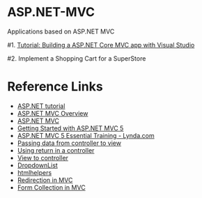 # ASP.NET-MVC
Applications based on ASP.NET MVC

#1.  [Tutorial: Building a ASP.NET Core MVC app with Visual Studio](https://docs.asp.net/en/latest/tutorials/first-mvc-app/adding-controller.html)

#2. Implement a Shopping Cart for a SuperStore



# Reference Links
* [ASP.NET tutorial](http://www.tutorialsteacher.com/mvc/asp.net-mvc-tutorials)
* [ASP.NET MVC Overview](http://msdn.microsoft.com/en-us/library/dd381412%28v=vs.100%29.aspx)
* [ASP.NET MVC](http://web.csulb.edu/~pnguyen/cecs475/pdf/aspnetmvc.pdf)
* [Getting Started with ASP.NET MVC 5](http://www.asp.net/mvc/overview/getting-started/introduction/getting-started)
* [ASP.NET MVC 5 Essential Training - Lynda.com](https://csulb.okta.com/login/login.htm?fromURI=%2Fapp%2FUserHome)
* [Passing data from controller to view](http://web.csulb.edu/~pnguyen/cecs475/pdf/mvcdata.pdf)
* [Using return in a controller](http://web.csulb.edu/~pnguyen/cecs475/pdf/mvcdirect.pdf)
* [View to controller](http://web.csulb.edu/~pnguyen/cecs475/pdf/Viewtocontroller.pdf)
* [DropdownList](http://web.csulb.edu/~pnguyen/cecs475/pdf/mvc/DropdownList.docx)
* [htmlhelpers](http://web.csulb.edu/~pnguyen/cecs475/pdf/mvc/htmlhelpers.docx)
* [Redirection in MVC](http://web.csulb.edu/~pnguyen/cecs475/pdf/mvc/redirectionMVC.docx)
* [Form Collection in MVC](http://web.csulb.edu/~pnguyen/cecs475/pdf/mvc/formcollectionmvc.docx)
